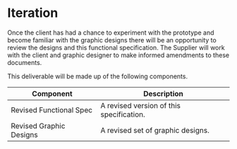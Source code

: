 # Iteration

Once the client has had a chance to experiment with the prototype and become familiar with the graphic designs there will be an opportunity to review the designs and this functional specification. The Supplier will work with the client and graphic designer to make informed amendments to these documents.

This deliverable will be made up of the following components.

| Component | Description |
| --------- | ----------- |
| Revised Functional Spec | A revised version of this specification. |
| Revised Graphic Designs | A revised set of graphic designs. |

